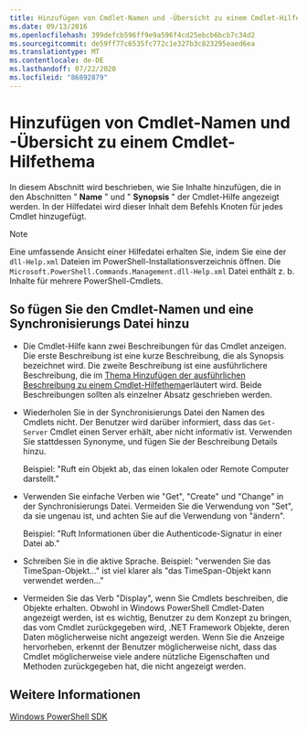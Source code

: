 ```yaml
---
title: Hinzufügen von Cmdlet-Namen und -Übersicht zu einem Cmdlet-Hilfethema
ms.date: 09/13/2016
ms.openlocfilehash: 399defcb596ff9e9a596f4cd25ebcb6bcb7c34d2
ms.sourcegitcommit: de59ff77c6535fc772c1e327b3c823295eaed6ea
ms.translationtype: MT
ms.contentlocale: de-DE
ms.lasthandoff: 07/22/2020
ms.locfileid: "86892879"
---
```

# <a name="how-to-add-the-cmdlet-name-and-synopsis-to-a-cmdlet-help-topic"></a>Hinzufügen von Cmdlet-Namen und -Übersicht zu einem Cmdlet-Hilfethema

In diesem Abschnitt wird beschrieben, wie Sie Inhalte hinzufügen, die in den Abschnitten " **Name** " und " **Synopsis** " der Cmdlet-Hilfe angezeigt werden. In der Hilfedatei wird dieser Inhalt dem Befehls Knoten für jedes Cmdlet hinzugefügt.

> [!NOTE]
> Eine umfassende Ansicht einer Hilfedatei erhalten Sie, indem Sie eine der `dll-Help.xml` Dateien im PowerShell-Installationsverzeichnis öffnen. Die `Microsoft.PowerShell.Commands.Management.dll-Help.xml` Datei enthält z. b. Inhalte für mehrere PowerShell-Cmdlets.

## <a name="to-add-the-cmdlet-name-and-a-synopsis"></a>So fügen Sie den Cmdlet-Namen und eine Synchronisierungs Datei hinzu

- Die Cmdlet-Hilfe kann zwei Beschreibungen für das Cmdlet anzeigen. Die erste Beschreibung ist eine kurze Beschreibung, die als Synopsis bezeichnet wird. Die zweite Beschreibung ist eine ausführlichere Beschreibung, die im [Thema Hinzufügen der ausführlichen Beschreibung zu einem Cmdlet-Hilfethema](./how-to-add-a-cmdlet-description.md)erläutert wird.
  Beide Beschreibungen sollten als einzelner Absatz geschrieben werden.

- Wiederholen Sie in der Synchronisierungs Datei den Namen des Cmdlets nicht. Der Benutzer wird darüber informiert, dass das `Get-Server` Cmdlet einen Server erhält, aber nicht informativ ist. Verwenden Sie stattdessen Synonyme, und fügen Sie der Beschreibung Details hinzu.

  Beispiel: "Ruft ein Objekt ab, das einen lokalen oder Remote Computer darstellt."

- Verwenden Sie einfache Verben wie "Get", "Create" und "Change" in der Synchronisierungs Datei. Vermeiden Sie die Verwendung von "Set", da sie ungenau ist, und achten Sie auf die Verwendung von "ändern".

  Beispiel: "Ruft Informationen über die Authenticode-Signatur in einer Datei ab."

- Schreiben Sie in die aktive Sprache. Beispiel: "verwenden Sie das TimeSpan-Objekt..." ist viel klarer als "das TimeSpan-Objekt kann verwendet werden..."

- Vermeiden Sie das Verb "Display", wenn Sie Cmdlets beschreiben, die Objekte erhalten. Obwohl in Windows PowerShell Cmdlet-Daten angezeigt werden, ist es wichtig, Benutzer zu dem Konzept zu bringen, das vom Cmdlet zurückgegeben wird, .NET Framework Objekte, deren Daten möglicherweise nicht angezeigt werden. Wenn Sie die Anzeige hervorheben, erkennt der Benutzer möglicherweise nicht, dass das Cmdlet möglicherweise viele andere nützliche Eigenschaften und Methoden zurückgegeben hat, die nicht angezeigt werden.

## <a name="see-also"></a>Weitere Informationen

[Windows PowerShell SDK](../windows-powershell-reference.md)
